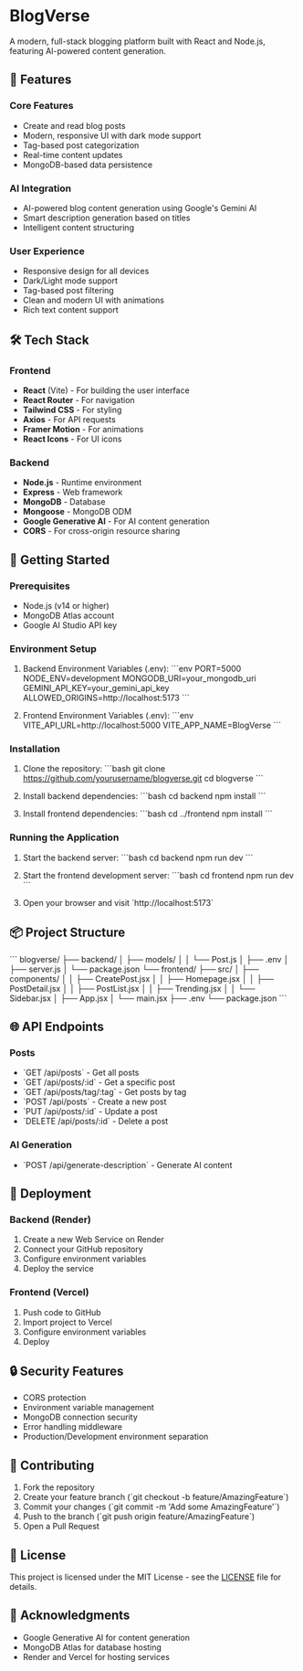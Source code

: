 # BlogVerse

A modern, full-stack blogging platform built with React and Node.js, featuring AI-powered content generation.

## 🌟 Features

### Core Features
- Create and read blog posts
- Modern, responsive UI with dark mode support
- Tag-based post categorization
- Real-time content updates
- MongoDB-based data persistence

### AI Integration
- AI-powered blog content generation using Google's Gemini AI
- Smart description generation based on titles
- Intelligent content structuring

### User Experience
- Responsive design for all devices
- Dark/Light mode support
- Tag-based post filtering
- Clean and modern UI with animations
- Rich text content support

## 🛠️ Tech Stack

### Frontend
- **React** (Vite) - For building the user interface
- **React Router** - For navigation
- **Tailwind CSS** - For styling
- **Axios** - For API requests
- **Framer Motion** - For animations
- **React Icons** - For UI icons

### Backend
- **Node.js** - Runtime environment
- **Express** - Web framework
- **MongoDB** - Database
- **Mongoose** - MongoDB ODM
- **Google Generative AI** - For AI content generation
- **CORS** - For cross-origin resource sharing

## 🚀 Getting Started

### Prerequisites
- Node.js (v14 or higher)
- MongoDB Atlas account
- Google AI Studio API key

### Environment Setup

1. Backend Environment Variables (.env):
\`\`\`env
PORT=5000
NODE_ENV=development
MONGODB_URI=your_mongodb_uri
GEMINI_API_KEY=your_gemini_api_key
ALLOWED_ORIGINS=http://localhost:5173
\`\`\`

2. Frontend Environment Variables (.env):
\`\`\`env
VITE_API_URL=http://localhost:5000
VITE_APP_NAME=BlogVerse
\`\`\`

### Installation

1. Clone the repository:
\`\`\`bash
git clone https://github.com/yourusername/blogverse.git
cd blogverse
\`\`\`

2. Install backend dependencies:
\`\`\`bash
cd backend
npm install
\`\`\`

3. Install frontend dependencies:
\`\`\`bash
cd ../frontend
npm install
\`\`\`

### Running the Application

1. Start the backend server:
\`\`\`bash
cd backend
npm run dev
\`\`\`

2. Start the frontend development server:
\`\`\`bash
cd frontend
npm run dev
\`\`\`

3. Open your browser and visit \`http://localhost:5173\`

## 📦 Project Structure

\`\`\`
blogverse/
├── backend/
│   ├── models/
│   │   └── Post.js
│   ├── .env
│   ├── server.js
│   └── package.json
└── frontend/
    ├── src/
    │   ├── components/
    │   │   ├── CreatePost.jsx
    │   │   ├── Homepage.jsx
    │   │   ├── PostDetail.jsx
    │   │   ├── PostList.jsx
    │   │   ├── Trending.jsx
    │   │   └── Sidebar.jsx
    │   ├── App.jsx
    │   └── main.jsx
    ├── .env
    └── package.json
\`\`\`

## 🌐 API Endpoints

### Posts
- \`GET /api/posts\` - Get all posts
- \`GET /api/posts/:id\` - Get a specific post
- \`GET /api/posts/tag/:tag\` - Get posts by tag
- \`POST /api/posts\` - Create a new post
- \`PUT /api/posts/:id\` - Update a post
- \`DELETE /api/posts/:id\` - Delete a post

### AI Generation
- \`POST /api/generate-description\` - Generate AI content

## 🚀 Deployment

### Backend (Render)
1. Create a new Web Service on Render
2. Connect your GitHub repository
3. Configure environment variables
4. Deploy the service

### Frontend (Vercel)
1. Push code to GitHub
2. Import project to Vercel
3. Configure environment variables
4. Deploy

## 🔒 Security Features

- CORS protection
- Environment variable management
- MongoDB connection security
- Error handling middleware
- Production/Development environment separation

## 🤝 Contributing

1. Fork the repository
2. Create your feature branch (\`git checkout -b feature/AmazingFeature\`)
3. Commit your changes (\`git commit -m 'Add some AmazingFeature'\`)
4. Push to the branch (\`git push origin feature/AmazingFeature\`)
5. Open a Pull Request

## 📝 License

This project is licensed under the MIT License - see the [LICENSE](LICENSE) file for details.

## 🙏 Acknowledgments

- Google Generative AI for content generation
- MongoDB Atlas for database hosting
- Render and Vercel for hosting services